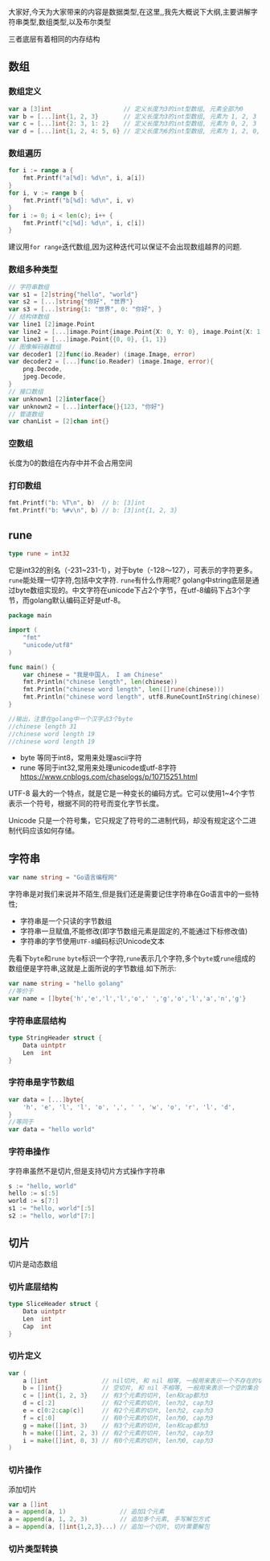 大家好,今天为大家带来的内容是数据类型,在这里,,我先大概说下大纲,主要讲解字符串类型,数组类型,以及布尔类型

三者底层有着相同的内存结构

## 数组
### 数组定义
```go
var a [3]int                    // 定义长度为3的int型数组, 元素全部为0
var b = [...]int{1, 2, 3}       // 定义长度为3的int型数组, 元素为 1, 2, 3
var c = [...]int{2: 3, 1: 2}    // 定义长度为3的int型数组, 元素为 0, 2, 3
var d = [...]int{1, 2, 4: 5, 6} // 定义长度为6的int型数组, 元素为 1, 2, 0, 0, 5, 6
```
### 数组遍历
```go
for i := range a {
	fmt.Printf("a[%d]: %d\n", i, a[i])
}
for i, v := range b {
	fmt.Printf("b[%d]: %d\n", i, v)
}
for i := 0; i < len(c); i++ {
	fmt.Printf("c[%d]: %d\n", i, c[i])
}
```
建议用`for range`迭代数组,因为这种迭代可以保证不会出现数组越界的问题.

### 数组多种类型
```go
// 字符串数组
var s1 = [2]string{"hello", "world"}
var s2 = [...]string{"你好", "世界"}
var s3 = [...]string{1: "世界", 0: "你好", }
// 结构体数组
var line1 [2]image.Point
var line2 = [...]image.Point{image.Point{X: 0, Y: 0}, image.Point{X: 1, Y: 1}}
var line3 = [...]image.Point{{0, 0}, {1, 1}}
// 图像解码器数组
var decoder1 [2]func(io.Reader) (image.Image, error)
var decoder2 = [...]func(io.Reader) (image.Image, error){
    png.Decode,
    jpeg.Decode,
}
// 接口数组
var unknown1 [2]interface{}
var unknown2 = [...]interface{}{123, "你好"}
// 管道数组
var chanList = [2]chan int{}
```

### 空数组
长度为0的数组在内存中并不会占用空间

### 打印数组
```go
fmt.Printf("b: %T\n", b)  // b: [3]int
fmt.Printf("b: %#v\n", b) // b: [3]int{1, 2, 3}
```


## rune
```go
type rune = int32
```
它是int32的别名（-231~231-1），对于byte（-128～127），可表示的字符更多。`rune`能处理一切字符,包括中文字符.
`rune`有什么作用呢?
golang中string底层是通过byte数组实现的。中文字符在unicode下占2个字节，在utf-8编码下占3个字节，而golang默认编码正好是utf-8。
```go
package main

import (
    "fmt"
    "unicode/utf8"
)

func main() {
    var chinese = "我是中国人， I am Chinese"
    fmt.Println("chinese length", len(chinese))
    fmt.Println("chinese word length", len([]rune(chinese)))
    fmt.Println("chinese word length", utf8.RuneCountInString(chinese))
}

//输出，注意在golang中一个汉字占3个byte
//chinese length 31
//chinese word length 19
//chinese word length 19
```

- byte 等同于int8，常用来处理ascii字符
- rune 等同于int32,常用来处理unicode或utf-8字符
https://www.cnblogs.com/chaselogs/p/10715251.html

UTF-8 最大的一个特点，就是它是一种变长的编码方式。它可以使用1~4个字节表示一个符号，根据不同的符号而变化字节长度。

Unicode 只是一个符号集，它只规定了符号的二进制代码，却没有规定这个二进制代码应该如何存储。



## 字符串
```go
var name string = "Go语言编程网"
```
字符串是对我们来说并不陌生,但是我们还是需要记住字符串在Go语言中的一些特性;
- 字符串是一个只读的字节数组
- 字符串一旦赋值,不能修改(即字节数组元素是固定的,不能通过下标修改值)
- 字符串的字节使用`UTF-8`编码标识Unicode文本

先看下`byte`和`rune`
`byte`标识一个字符,`rune`表示几个字符,多个`byte`或`rune`组成的数组便是字符串,这就是上面所说的字节数组.如下所示:
```go
var name string = "hello golang"
//等价于
var name = []byte{'h','e','l','l','o',' ','g','o','l','a','n','g'}
```

### 字符串底层结构
```go
type StringHeader struct {
    Data uintptr
    Len  int
}
```

### 字符串是字节数组
```go
var data = [...]byte{
    'h', 'e', 'l', 'l', 'o', ',', ' ', 'w', 'o', 'r', 'l', 'd',
}
//等同于
var data = "hello world"
```

### 字符串操作
字符串虽然不是切片,但是支持切片方式操作字符串
```go
s := "hello, world"
hello := s[:5]
world := s[7:]
s1 := "hello, world"[:5]
s2 := "hello, world"[7:]
```

## 切片
切片是动态数组

### 切片底层结构
```go
type SliceHeader struct {
    Data uintptr
    Len  int
    Cap  int
}
```

### 切片定义
```go
var (
    a []int               // nil切片, 和 nil 相等, 一般用来表示一个不存在的切片
    b = []int{}           // 空切片, 和 nil 不相等, 一般用来表示一个空的集合
    c = []int{1, 2, 3}    // 有3个元素的切片, len和cap都为3
    d = c[:2]             // 有2个元素的切片, len为2, cap为3
    e = c[0:2:cap(c)]     // 有2个元素的切片, len为2, cap为3
    f = c[:0]             // 有0个元素的切片, len为0, cap为3
    g = make([]int, 3)    // 有3个元素的切片, len和cap都为3
    h = make([]int, 2, 3) // 有2个元素的切片, len为2, cap为3
    i = make([]int, 0, 3) // 有0个元素的切片, len为0, cap为3
)
```

### 切片操作
添加切片
```go
var a []int
a = append(a, 1)               // 追加1个元素
a = append(a, 1, 2, 3)         // 追加多个元素, 手写解包方式
a = append(a, []int{1,2,3}...) // 追加一个切片, 切片需要解包
```

### 切片类型转换





















